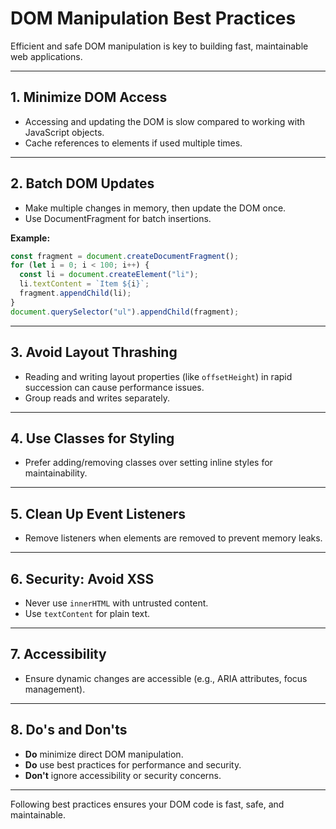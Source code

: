 # DOM Manipulation Best Practices

Efficient and safe DOM manipulation is key to building fast, maintainable web applications.

---

## 1. Minimize DOM Access

- Accessing and updating the DOM is slow compared to working with JavaScript objects.
- Cache references to elements if used multiple times.

---

## 2. Batch DOM Updates

- Make multiple changes in memory, then update the DOM once.
- Use DocumentFragment for batch insertions.

**Example:**

```js
const fragment = document.createDocumentFragment();
for (let i = 0; i < 100; i++) {
  const li = document.createElement("li");
  li.textContent = `Item ${i}`;
  fragment.appendChild(li);
}
document.querySelector("ul").appendChild(fragment);
```

---

## 3. Avoid Layout Thrashing

- Reading and writing layout properties (like `offsetHeight`) in rapid succession can cause performance issues.
- Group reads and writes separately.

---

## 4. Use Classes for Styling

- Prefer adding/removing classes over setting inline styles for maintainability.

---

## 5. Clean Up Event Listeners

- Remove listeners when elements are removed to prevent memory leaks.

---

## 6. Security: Avoid XSS

- Never use `innerHTML` with untrusted content.
- Use `textContent` for plain text.

---

## 7. Accessibility

- Ensure dynamic changes are accessible (e.g., ARIA attributes, focus management).

---

## 8. Do's and Don'ts

- **Do** minimize direct DOM manipulation.
- **Do** use best practices for performance and security.
- **Don't** ignore accessibility or security concerns.

---

Following best practices ensures your DOM code is fast, safe, and maintainable.
